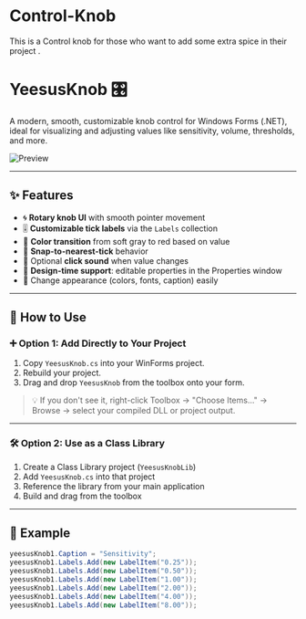 # Control-Knob
This is a Control knob for those who want to add some extra spice in their project . 
# YeesusKnob 🎛️

A modern, smooth, customizable knob control for Windows Forms (.NET), ideal for visualizing and adjusting values like sensitivity, volume, thresholds, and more.

![Preview](docs/screenshot.png) 

---

## ✨ Features

- 🌀 **Rotary knob UI** with smooth pointer movement  
- 🎚️ **Customizable tick labels** via the `Labels` collection  
- 🔴 **Color transition** from soft gray to red based on value  
- 🧲 **Snap-to-nearest-tick** behavior  
- 🎵 Optional **click sound** when value changes  
- 🧪 **Design-time support**: editable properties in the Properties window  
- 🎨 Change appearance (colors, fonts, caption) easily

---

## 🔧 How to Use

### ➕ Option 1: Add Directly to Your Project

1. Copy `YeesusKnob.cs` into your WinForms project.
2. Rebuild your project.
3. Drag and drop `YeesusKnob` from the toolbox onto your form.

> 💡 If you don't see it, right-click Toolbox → "Choose Items..." → Browse → select your compiled DLL or project output.

---

### 🛠 Option 2: Use as a Class Library

1. Create a Class Library project (`YeesusKnobLib`)
2. Add `YeesusKnob.cs` into that project
3. Reference the library from your main application
4. Build and drag from the toolbox

---

## 🧪 Example

```csharp
yeesusKnob1.Caption = "Sensitivity";
yeesusKnob1.Labels.Add(new LabelItem("0.25"));
yeesusKnob1.Labels.Add(new LabelItem("0.50"));
yeesusKnob1.Labels.Add(new LabelItem("1.00"));
yeesusKnob1.Labels.Add(new LabelItem("2.00"));
yeesusKnob1.Labels.Add(new LabelItem("4.00"));
yeesusKnob1.Labels.Add(new LabelItem("8.00"));
